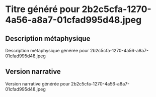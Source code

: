 # Titre généré pour 2b2c5cfa-1270-4a56-a8a7-01cfad995d48.jpeg

## Description métaphysique
Description métaphysique générée pour 2b2c5cfa-1270-4a56-a8a7-01cfad995d48.jpeg

## Version narrative
Version narrative générée pour 2b2c5cfa-1270-4a56-a8a7-01cfad995d48.jpeg

